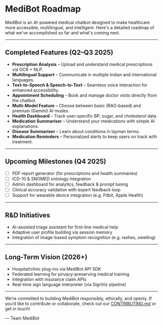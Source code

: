 # MediBot Roadmap

MediBot is an AI-powered medical chatbot designed to make healthcare more accessible, multilingual, and intelligent. Here's a detailed roadmap of what we've accomplished so far and what's coming next.

---

## Completed Features (Q2–Q3 2025)

- **Prescription Analysis** – Upload and understand medical prescriptions via OCR + NLP.
- **Multilingual Support** – Communicate in multiple Indian and international languages.
- **Text-to-Speech & Speech-to-Text** – Seamless voice interaction for enhanced accessibility.
- **Appointment Scheduling** – Book and manage doctor visits directly from the chatbot.
- **Multi-Model Feature** – Choose between basic (RAG-based) and premium (Gemini) AI modes.
- **Health Dashboard** – Track user-specific BP, sugar, and cholesterol data.
- **Medication Summariser** – Understand your medications with simple AI explanations.
- **Disease Summariser** – Learn about conditions in layman terms.
- **Medication Reminders** – Personalized alerts to keep users on track with treatment.

---

## Upcoming Milestones (Q4 2025)

- [ ] PDF report generator (for prescriptions and health summaries)
- [ ] ICD-10 & SNOMED ontology integration
- [ ] Admin dashboard for analytics, feedback & prompt tuning
- [ ] Clinical accuracy validation with expert feedback loop
- [ ] Support for wearable device integration (e.g. Fitbit, Apple Health)

---

## R&D Initiatives

- AI-assisted triage assistant for first-line medical help
- Adaptive user profile building via session memory
- Integration of image-based symptom recognition (e.g. rashes, swelling)

---

## Long-Term Vision (2026+)

- Hospital/clinic plug-ins via MediBot API SDK
- Federated learning for privacy-preserving medical training
- Integration with insurance claim APIs
- Real-time sign language interpreter (via SignViz pipeline)

---

We’re committed to building MediBot responsibly, ethically, and openly. If you’d like to contribute or collaborate, check out our [CONTRIBUTING.md](CONTRIBUTING.md) or get in touch!

— Team MediBot
